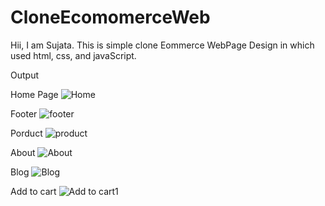 # CloneEcomomerceWeb
Hii,  I am Sujata.
This is simple clone Eommerce WebPage Design in which used html, css, and javaScript.

Output

Home Page
![Home](https://github.com/user-attachments/assets/a424b918-2971-4290-967d-0833dca52386)

Footer 
![footer](https://github.com/user-attachments/assets/6eb17a09-9d5b-4bb3-91b0-2516c0dba5b6)

Porduct
![product](https://github.com/user-attachments/assets/99a47a21-973c-497a-b2c3-caa4f3a4a640)

About
![About](https://github.com/user-attachments/assets/42842fa6-16d4-4050-8195-2072d5506a17)

Blog
![Blog](https://github.com/user-attachments/assets/2a726dde-6502-49f5-ad1f-7369e380527a)

Add to cart
![Add to cart1](https://github.com/user-attachments/assets/c5c32be2-3d7c-4293-bffd-dd3be91fa20e)

